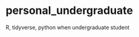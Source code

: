 personal_undergraduate
============================

R, tidyverse, python when undergraduate student
